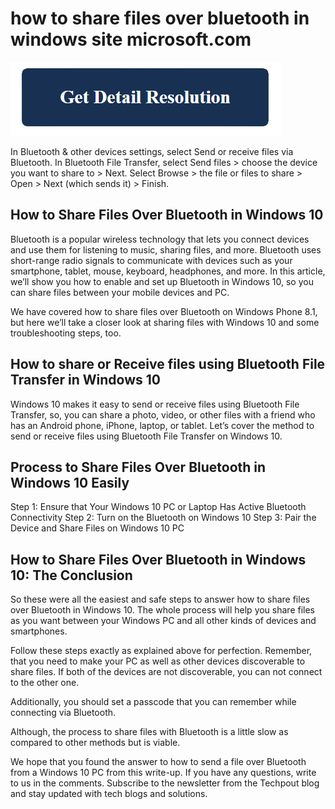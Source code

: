 # how to share files over bluetooth in windows site microsoft.com

[![how to share files over bluetooth in windows site microsoft.com](get-detail.png)](https://computer-solved.com/how-to-share-files-over-bluetooth-in-windows/)

In Bluetooth & other devices settings, select Send or receive files via Bluetooth. In Bluetooth File Transfer, select Send files > choose the device you want to share to > Next. Select Browse > the file or files to share > Open > Next (which sends it) > Finish.

## How to Share Files Over Bluetooth in Windows 10

Bluetooth is a popular wireless technology that lets you connect devices and use them for listening to music, sharing files, and more. Bluetooth uses short-range radio signals to communicate with devices such as your smartphone, tablet, mouse, keyboard, headphones, and more. In this article, we’ll show you how to enable and set up Bluetooth in Windows 10, so you can share files between your mobile devices and PC.

We have covered how to share files over Bluetooth on Windows Phone 8.1, but here we’ll take a closer look at sharing files with Windows 10 and some troubleshooting steps, too.


## How to share or Receive files using Bluetooth File Transfer in Windows 10

Windows 10 makes it easy to send or receive files using Bluetooth File Transfer, so, you can share a photo, video, or other files with a friend who has an Android phone, iPhone, laptop, or tablet. Let’s cover the method to send or receive files using Bluetooth File Transfer on Windows 10.

## Process to Share Files Over Bluetooth in Windows 10 Easily

Step 1: Ensure that Your Windows 10 PC or Laptop Has Active Bluetooth Connectivity
Step 2: Turn on the Bluetooth on Windows 10
Step 3: Pair the Device and Share Files on Windows 10 PC

## How to Share Files Over Bluetooth in Windows 10: The Conclusion

So these were all the easiest and safe steps to answer how to share files over Bluetooth in Windows 10. The whole process will help you share files as you want between your Windows PC and all other kinds of devices and smartphones.

Follow these steps exactly as explained above for perfection. Remember, that you need to make your PC as well as other devices discoverable to share files. If both of the devices are not discoverable, you can not connect to the other one.

Additionally, you should set a passcode that you can remember while connecting via Bluetooth.

Although, the process to share files with Bluetooth is a little slow as compared to other methods but is viable.

We hope that you found the answer to how to send a file over Bluetooth from a Windows 10 PC from this write-up. If you have any questions, write to us in the comments. Subscribe to the newsletter from the Techpout blog and stay updated with tech blogs and solutions.
